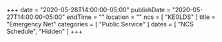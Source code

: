 +++
date = "2020-05-28T14:00:00-05:00"
publishDate = "2020-05-27T14:00:00-05:00"
endTime = ""
location = ""
ncs = [ "KE0LDS" ]
title = "Emergency Net"
categories = [ "Public Service" ]
dates = [ "NCS Schedule", "Hidden" ]
+++
